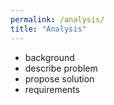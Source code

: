 ```yaml
---
permalink: /analysis/
title: "Analysis"
---
```


- background
- describe problem
- propose solution
- requirements
